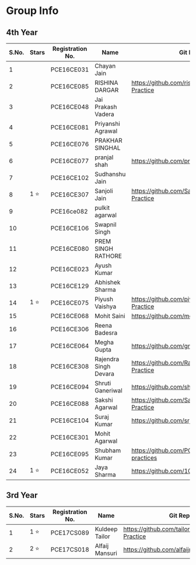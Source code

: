 # Group Info

## 4th Year
| S.No. | Stars | Registration No. | Name | Git Repo Link |
|-------|-------|------------------|------|---------------|
| 1 | | PCE16CE031 | Chayan Jain ||
| 2 | | PCE16CE085 | RISHINA DARGAR | https://github.com/rishinadargar/My-ML-Practice |
| 3 | | PCE16CE048 | Jai Prakash Vadera ||
| 4 | | PCE16CE081 | Priyanshi Agrawal ||
| 5 | | PCE16CE076 | PRAKHAR SINGHAL ||
| 6 | | PCE16CE077 | pranjal shah | https://github.com/pranjal218/MyMLPractice.git |
| 7 | | PCE16CE102 | Sudhanshu Jain ||
| 8 | 1 :star: | PCE16CE307 | Sanjoli Jain | https://github.com/Sanjolijain04/My-ML-Practice |
| 9 | | PCE16ce082 | pulkit agarwal ||
| 10 | | PCE16CE106 | Swapnil Singh ||
| 11 | | PCE16CE080 | PREM SINGH RATHORE ||
| 12 | | PCE16CE023 | Ayush Kumar ||
| 13 | | PCE16CE129 | Abhishek Sharma ||
| 14 | 1 :star: | PCE16CE075 | Piyush Vaishya |https://github.com/piyushvaishya/My-ML-Practice |
| 15 | | PCE16CE068 | Mohit Saini | https://github.com/mohit8201/My-ML-Practice |
| 16 | | PCE16CE306 |Reena Badesra||
| 17 | | PCE16CE064 | Megha Gupta | https://github.com/gmegha12/My-ML-practice |
| 18 | | PCE16CE308 | Rajendra Singh Devara | https://github.com/Rajendra14/My-ML-Practice |
| 19 | | PCE16CE094 | Shruti Ganeriwal | https://github.com/shruti224/MyMLPractice |
| 20 | | PCE16CE088 | Sakshi Agarwal |https://github.com/Sakshi-Agarwal/My-ML-Practice |
| 21 | | PCE16CE104 | Suraj Kumar | https://github.com/srj789/My-Ml-Practice |
| 22 | | PCE16CE301 | Mohit Agarwal ||
| 23 | | PCE16CE095 | Shubham Kumar | https://github.com/PCE16CE095/My-ML-practices |
| 24 | 1 :star: | PCE16CE052 | Jaya Sharma | https://github.com/10-jaya/my-ML-project |

## 3rd Year

| S.No. | Stars | Registration No. | Name | Git Repo Link |
|-------|-------|------------------|------|---------------|
| 1 | 1 :star: | PCE17CS089 | Kuldeep Tailor | https://github.com/tailorkuldeep/My-ML-Practice |
| 2 | 2 :star: | PCE17CS018 | Alfaij Mansuri | https://github.com/alfaijmansuri/MyMLpractice |
